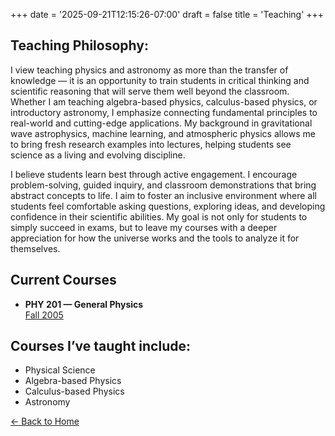 +++
date = '2025-09-21T12:15:26-07:00'
draft = false
title = 'Teaching'
+++

## Teaching Philosophy:

I view teaching physics and astronomy as more than the transfer of knowledge — it is an opportunity to train students in critical thinking and scientific reasoning that will serve them well beyond the classroom. Whether I am teaching algebra-based physics, calculus-based physics, or introductory astronomy, I emphasize connecting fundamental principles to real-world and cutting-edge applications. My background in gravitational wave astrophysics, machine learning, and atmospheric physics allows me to bring fresh research examples into lectures, helping students see science as a living and evolving discipline.

I believe students learn best through active engagement. I encourage problem-solving, guided inquiry, and classroom demonstrations that bring abstract concepts to life. I aim to foster an inclusive environment where all students feel comfortable asking questions, exploring ideas, and developing confidence in their scientific abilities. My goal is not only for students to simply succeed in exams, but to leave my courses with a deeper appreciation for how the universe works and the tools to analyze it for themselves.

## Current Courses

- **PHY 201 — General Physics**  
  [Fall 2005](/teaching/physics201/)



## Courses I’ve taught include:

- Physical Science
- Algebra-based Physics
- Calculus-based Physics
- Astronomy

[← Back to Home](/)
